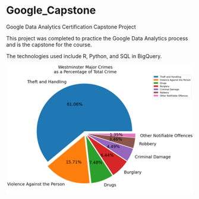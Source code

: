 # Google_Capstone
Google Data Analytics Certification Capstone Project

This project was completed to practice the Google Data Analytics process and is the capstone for the course.

The technologies used include R, Python, and SQL in BigQuery.

<p align="center">
    <img src="https://github.com/hrflkner/Google_Capstone/blob/main/res/westminstercrimes_pieplot.png">
</p>
